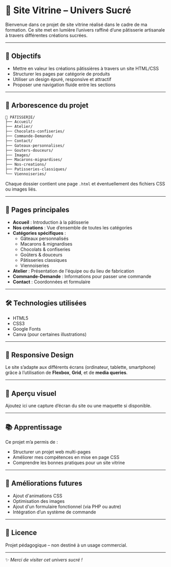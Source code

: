 # 🍰 Site Vitrine – Univers Sucré

Bienvenue dans ce projet de site vitrine réalisé dans le cadre de ma formation. Ce site met en lumière l’univers raffiné d’une pâtisserie artisanale à travers différentes créations sucrées.

---

## 🎯 Objectifs

- Mettre en valeur les créations pâtissières à travers un site HTML/CSS
- Structurer les pages par catégorie de produits
- Utiliser un design épuré, responsive et attractif
- Proposer une navigation fluide entre les sections

---

## 📁 Arborescence du projet

```bash
📂 PÂTISSERIE/
├── Accueil/
├── Atelier/
├── Chocolats-confiseries/
├── Commande-Demande/
├── Contact/
├── Gateaux-personnalises/
├── Gouters-douceurs/
├── Images/
├── Macarons-mignardises/
├── Nos-creations/
├── Patisseries-classiques/
└── Viennoiseries/
```

Chaque dossier contient une page `.html` et éventuellement des fichiers CSS ou images liés.

---

## 🧁 Pages principales

- **Accueil** : Introduction à la pâtisserie
- **Nos créations** : Vue d’ensemble de toutes les catégories
- **Catégories spécifiques** :  
  - Gâteaux personnalisés  
  - Macarons & mignardises  
  - Chocolats & confiseries  
  - Goûters & douceurs  
  - Pâtisseries classiques  
  - Viennoiseries
- **Atelier** : Présentation de l'équipe ou du lieu de fabrication
- **Commande-Demande** : Informations pour passer une commande
- **Contact** : Coordonnées et formulaire

---

## 🛠️ Technologies utilisées

- HTML5
- CSS3
- Google Fonts
- Canva (pour certaines illustrations)

---

## 📱 Responsive Design

Le site s’adapte aux différents écrans (ordinateur, tablette, smartphone) grâce à l’utilisation de **Flexbox**, **Grid**, et de **media queries**.

---

## 📸 Aperçu visuel

Ajoutez ici une capture d’écran du site ou une maquette si disponible.

---

## 📚 Apprentissage

Ce projet m’a permis de :

- Structurer un projet web multi-pages
- Améliorer mes compétences en mise en page CSS
- Comprendre les bonnes pratiques pour un site vitrine

---

## 🔧 Améliorations futures

- Ajout d'animations CSS
- Optimisation des images
- Ajout d'un formulaire fonctionnel (via PHP ou autre)
- Intégration d’un système de commande

---

## 📄 Licence

Projet pédagogique – non destiné à un usage commercial.

---

✨ *Merci de visiter cet univers sucré !*
